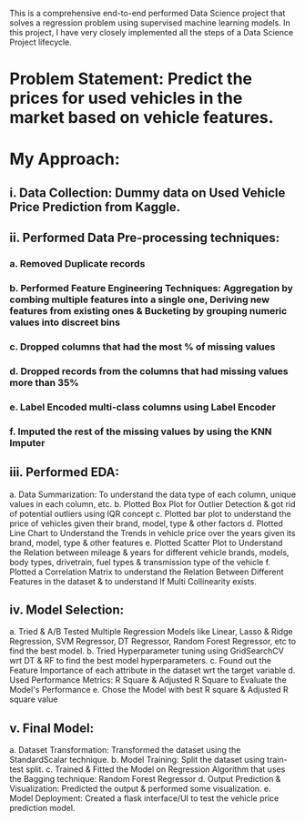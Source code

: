 This is a comprehensive end-to-end performed Data Science project that solves a regression problem using supervised machine learning models.
In this project, I have very closely implemented all the steps of a Data Science Project lifecycle.

# Problem Statement: Predict the prices for used vehicles in the market based on vehicle features.

#	My Approach:

## i.	Data Collection: Dummy data on Used Vehicle Price Prediction from Kaggle.

## ii.	Performed Data Pre-processing techniques:
### a. Removed Duplicate records
### b. Performed Feature Engineering Techniques: Aggregation by combing multiple features into a single one, Deriving new features from existing ones & Bucketing by grouping numeric values into discreet bins
### c. Dropped columns that had the most % of missing values
### d. Dropped records from the columns that had missing values more than 35%
### e. Label Encoded multi-class columns using Label Encoder
### f. Imputed the rest of the missing values by using the KNN Imputer

## iii.	Performed EDA:
a.	Data Summarization: To understand the data type of each column, unique values in each column, etc.
b.	Plotted Box Plot for Outlier Detection & got rid of potential outliers using IQR concept
c.	Plotted bar plot to understand the price of vehicles given their brand, model, type & other factors
d.	Plotted Line Chart to Understand the Trends in vehicle price over the years given its brand, model, type & other features
e.	Plotted Scatter Plot to Understand the Relation between mileage & years for different vehicle brands, models, body types, drivetrain, fuel types & transmission type of the vehicle
f.	Plotted a Correlation Matrix to understand the Relation Between Different Features in the dataset & to understand If Multi Collinearity exists.

## iv.	Model Selection:
a. Tried & A/B Tested Multiple Regression Models like Linear, Lasso & Ridge Regression, SVM Regressor, DT Regressor, Random Forest Regressor, etc to find the best model.
b. Tried Hyperparameter tuning using GridSearchCV wrt DT & RF to find the best model hyperparameters.
c. Found out the Feature Importance of each attribute in the dataset wrt the target variable 
d. Used Performance Metrics: R Square & Adjusted R Square to Evaluate the Model's Performance
e. Chose the Model with best R square & Adjusted R square value

## v. Final Model:
a. Dataset Transformation: Transformed the dataset using the StandardScalar technique.
b. Model Training: Split the dataset using train-test split.
c. Trained & Fitted the Model on Regression Algorithm that uses the Bagging technique: Random Forest Regressor
d. Output Prediction & Visualization: Predicted the output & performed some visualization.
e. Model Deployment: Created a flask interface/UI to test the vehicle price prediction model.

